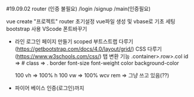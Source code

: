 #19.09.02
router (인증 불필요)
/login
/signup
/main(인증필요)

vue create "프로젝트"
router 초기설정
vue파일 생성 및 vbase로 기초 세팅
bootstrap 사용
VScode 폰트바꾸기

- 라인 로그인 페이지 만들기
  scoped
  부트스트랩 다루기 (https://getbootstrap.com/docs/4.0/layout/grid/)
  CSS 다루기 (https://www.w3schools.com/css/)
  탭 변환 기능 
  .container>.row>.col
  id => #
  class => .
  border
  font-size
  font-weight
  color
  background-color

  100 vh => 100% h
  100 vw => 100% wcv
  rem => 그냥 쓰고 있음(??)

- 파이어 베이스 인증(로그인)까지
    